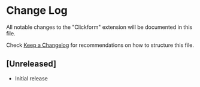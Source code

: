 # Change Log

All notable changes to the "Clickform" extension will be documented in this file.

Check [Keep a Changelog](http://keepachangelog.com/) for recommendations on how to structure this file.

## [Unreleased]

- Initial release